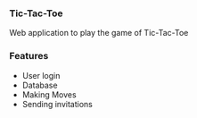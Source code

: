 ### Tic-Tac-Toe
Web application to play the game of Tic-Tac-Toe
### Features
- User login
- Database
- Making Moves
- Sending invitations